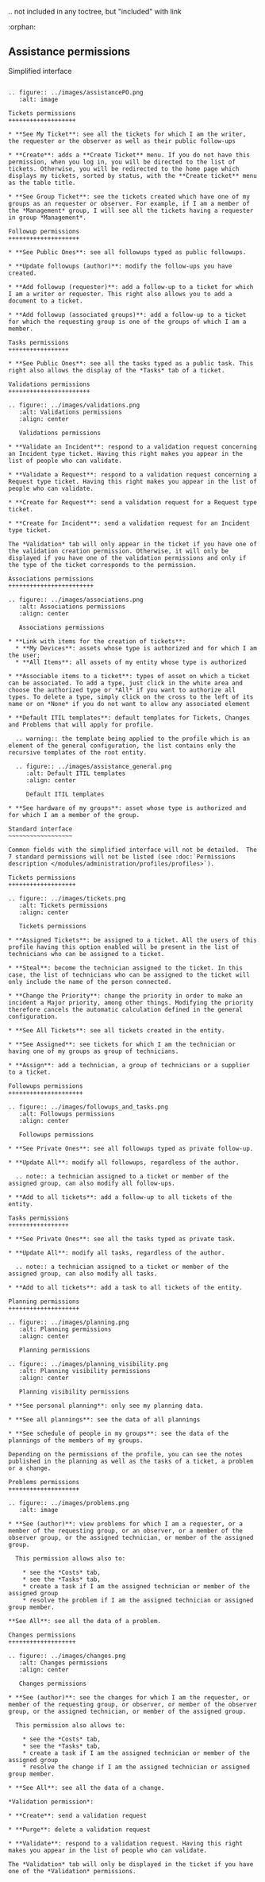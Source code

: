 .. not included in any toctree, but "included" with link

:orphan:

Assistance permissions
----------------------

Simplified interface
~~~~~~~~~~~~~~~~~~~~

.. figure:: ../images/assistancePO.png
   :alt: image

Tickets permissions
+++++++++++++++++++

* **See My Ticket**: see all the tickets for which I am the writer, the requester or the observer as well as their public follow-ups

* **Create**: adds a **Create Ticket** menu. If you do not have this permission, when you log in, you will be directed to the list of tickets. Otherwise, you will be redirected to the home page which displays my tickets, sorted by status, with the **Create ticket** menu as the table title.

* **See Group Ticket**: see the tickets created which have one of my groups as an requester or observer. For example, if I am a member of the *Management* group, I will see all the tickets having a requester in group *Management*.

Followup permissions
++++++++++++++++++++

* **See Public Ones**: see all followups typed as public followups.

* **Update followups (author)**: modify the follow-ups you have created.

* **Add followup (requester)**: add a follow-up to a ticket for which I am a writer or requester. This right also allows you to add a document to a ticket.

* **Add followup (associated groups)**: add a follow-up to a ticket for which the requesting group is one of the groups of which I am a member.

Tasks permissions
+++++++++++++++++

* **See Public Ones**: see all the tasks typed as a public task. This right also allows the display of the *Tasks* tab of a ticket.

Validations permissions
+++++++++++++++++++++++

.. figure:: ../images/validations.png
   :alt: Validations permissions
   :align: center

   Validations permissions

* **Validate an Incident**: respond to a validation request concerning an Incident type ticket. Having this right makes you appear in the list of people who can validate.

* **Validate a Request**: respond to a validation request concerning a Request type ticket. Having this right makes you appear in the list of people who can validate.

* **Create for Request**: send a validation request for a Request type ticket.

* **Create for Incident**: send a validation request for an Incident type ticket.

The *Validation* tab will only appear in the ticket if you have one of the validation creation permission. Otherwise, it will only be displayed if you have one of the validation permissions and only if the type of the ticket corresponds to the permission.

Associations permissions
++++++++++++++++++++++++

.. figure:: ../images/associations.png
   :alt: Associations permissions
   :align: center

   Associations permissions

* **Link with items for the creation of tickets**: 
  * **My Devices**: assets whose type is authorized and for which I am the user;
  * **All Items**: all assets of my entity whose type is authorized

* **Associable items to a ticket**: types of asset on which a ticket can be associated. To add a type, just click in the white area and choose the authorized type or *All* if you want to authorize all types. To delete a type, simply click on the cross to the left of its name or on *None* if you do not want to allow any associated element

* **Default ITIL templates**: default templates for Tickets, Changes and Problems that will apply for profile.

  .. warning:: the template being applied to the profile which is an element of the general configuration, the list contains only the recursive templates of the root entity.

  .. figure:: ../images/assistance_general.png
     :alt: Default ITIL templates
     :align: center

     Default ITIL templates

* **See hardware of my groups**: asset whose type is authorized and for which I am a member of the group.

Standard interface
~~~~~~~~~~~~~~~~~~

Common fields with the simplified interface will not be detailed.  The 7 standard permissions will not be listed (see :doc:`Permissions description </modules/administration/profiles/profiles>`).

Tickets permissions
+++++++++++++++++++

.. figure:: ../images/tickets.png
   :alt: Tickets permissions
   :align: center

   Tickets permissions

* **Assigned Tickets**: be assigned to a ticket. All the users of this profile having this option enabled will be present in the list of technicians who can be assigned to a ticket.

* **Steal**: become the technician assigned to the ticket. In this case, the list of technicians who can be assigned to the ticket will only include the name of the person connected.

* **Change the Priority**: change the priority in order to make an incident a Major priority, among other things. Modifying the priority therefore cancels the automatic calculation defined in the general configuration.

* **See All Tickets**: see all tickets created in the entity.

* **See Assigned**: see tickets for which I am the technician or having one of my groups as group of technicians.

* **Assign**: add a technician, a group of technicians or a supplier to a ticket.

Followups permissions
+++++++++++++++++++++

.. figure:: ../images/followups_and_tasks.png
   :alt: Followups permissions
   :align: center

   Followups permissions

* **See Private Ones**: see all followups typed as private follow-up.

* **Update All**: modify all followups, regardless of the author.

  .. note:: a technician assigned to a ticket or member of the assigned group, can also modify all follow-ups.

* **Add to all tickets**: add a follow-up to all tickets of the entity.

Tasks permissions
+++++++++++++++++

* **See Private Ones**: see all the tasks typed as private task.

* **Update All**: modify all tasks, regardless of the author.

  .. note:: a technician assigned to a ticket or member of the assigned group, can also modify all tasks.

* **Add to all tickets**: add a task to all tickets of the entity.

Planning permissions
++++++++++++++++++++

.. figure:: ../images/planning.png
   :alt: Planning permissions
   :align: center

   Planning permissions

.. figure:: ../images/planning_visibility.png
   :alt: Planning visibility permissions
   :align: center

   Planning visibility permissions

* **See personal planning**: only see my planning data.

* **See all plannings**: see the data of all plannings

* **See schedule of people in my groups**: see the data of the plannings of the members of my groups.

Depending on the permissions of the profile, you can see the notes published in the planning as well as the tasks of a ticket, a problem or a change.

Problems permissions
++++++++++++++++++++

.. figure:: ../images/problems.png
   :alt: image

* **See (author)**: view problems for which I am a requester, or a member of the requesting group, or an observer, or a member of the observer group, or the assigned technician, or member of the assigned group.
  
  This permission allows also to:

    * see the *Costs* tab,
    * see the *Tasks* tab,
    * create a task if I am the assigned technician or member of the assigned group 
    * resolve the problem if I am the assigned technician or assigned group member.

**See All**: see all the data of a problem.

Changes permissions
+++++++++++++++++++

.. figure:: ../images/changes.png
   :alt: Changes permissions
   :align: center

   Changes permissions

* **See (author)**: see the changes for which I am the requester, or member of the requesting group, or observer, or member of the observer group, or the assigned technician, or member of the assigned group.

  This permission also allows to:

    * see the *Costs* tab,
    * see the *Tasks* tab,
    * create a task if I am the assigned technician or member of the assigned group 
    * resolve the change if I am the assigned technician or assigned group member.

* **See All**: see all the data of a change.

*Validation permission*:

* **Create**: send a validation request

* **Purge**: delete a validation request

* **Validate**: respond to a validation request. Having this right makes you appear in the list of people who can validate.

The *Validation* tab will only be displayed in the ticket if you have one of the *Validation* permissions.

